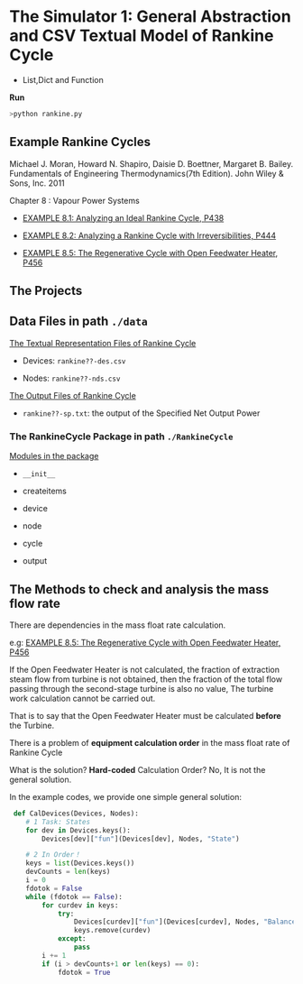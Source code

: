 #  The Simulator 1: General Abstraction and CSV Textual Model of Rankine Cycle 

* List,Dict and Function

**Run**

```bash
>python rankine.py
```

## Example Rankine Cycles

Michael J. Moran, Howard N. Shapiro, Daisie D. Boettner, Margaret B. Bailey. Fundamentals of Engineering Thermodynamics(7th Edition). John Wiley & Sons, Inc. 2011

Chapter 8 : Vapour Power Systems 

* [EXAMPLE 8.1: Analyzing an Ideal Rankine Cycle, P438](http://nbviewer.jupyter.org/github/PySEE/PyRankine/blob/master/notebook/RankineCycle81-82.ipynb)

* [EXAMPLE 8.2: Analyzing a Rankine Cycle with Irreversibilities, P444](http://nbviewer.jupyter.org/github/PySEE/PyRankine/blob/master/notebook/RankineCycle81-82.ipynb)    

* [EXAMPLE 8.5: The Regenerative Cycle with Open Feedwater Heater, P456](http://nbviewer.jupyter.org/github/PySEE/PyRankine/blob/master/notebook/RankineCycle85.ipynb)

## The Projects 

##  Data Files in path `./data` 

[The Textual Representation Files of Rankine Cycle](./data)

* Devices: `rankine??-des.csv`

* Nodes:   `rankine??-nds.csv`

[The Output Files of Rankine Cycle](./data) 

* `rankine??-sp.txt`: the output of the Specified Net Output Power

### The RankineCycle Package in path `./RankineCycle` 

[Modules in the package](./RankineCycle)

* `__init__`

* createitems

* device

* node

* cycle

* output

## The Methods to check and analysis the mass flow rate

There are dependencies in the mass float rate calculation.

e.g: [EXAMPLE 8.5: The Regenerative Cycle with Open Feedwater Heater, P456](http://nbviewer.jupyter.org/github/PySEE/PyRankine/blob/master/notebook/RankineCycle85.ipynb)

If the Open Feedwater Heater is not calculated, the fraction of extraction steam flow from turbine is not obtained, then the
fraction of the total flow passing through the second-stage turbine is also no value, The turbine work calculation cannot be carried out.

That is to say that the Open Feedwater Heater must be calculated **before** the Turbine.

There is a problem of **equipment calculation order** in the mass float rate of Rankine Cycle

What is the solution? **Hard-coded** Calculation Order? No, It is not the general solution.

In the example codes, we provide one simple general solution:

```python
 def CalDevices(Devices, Nodes):
    # 1 Task: States
    for dev in Devices.keys():
        Devices[dev]["fun"](Devices[dev], Nodes, "State")

    # 2 In Order！
    keys = list(Devices.keys())
    devCounts = len(keys)
    i = 0
    fdotok = False
    while (fdotok == False):
        for curdev in keys:
            try:
                Devices[curdev]["fun"](Devices[curdev], Nodes, "Balance")
                keys.remove(curdev)
            except:
                pass
        i += 1
        if (i > devCounts+1 or len(keys) == 0):
            fdotok = True
```


